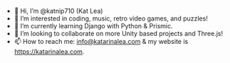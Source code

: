 - 👋 Hi, I’m @katnip710 (Kat Lea)
- 👀 I’m interested in coding, music, retro video games, and puzzles!
- 🌱 I’m currently learning Django with Python & Prismic.
- 💞️ I’m looking to collaborate on more Unity based projects and Three.js!
- 📫 How to reach me: info@katarinalea.com & my website is https://katarinalea.com.

